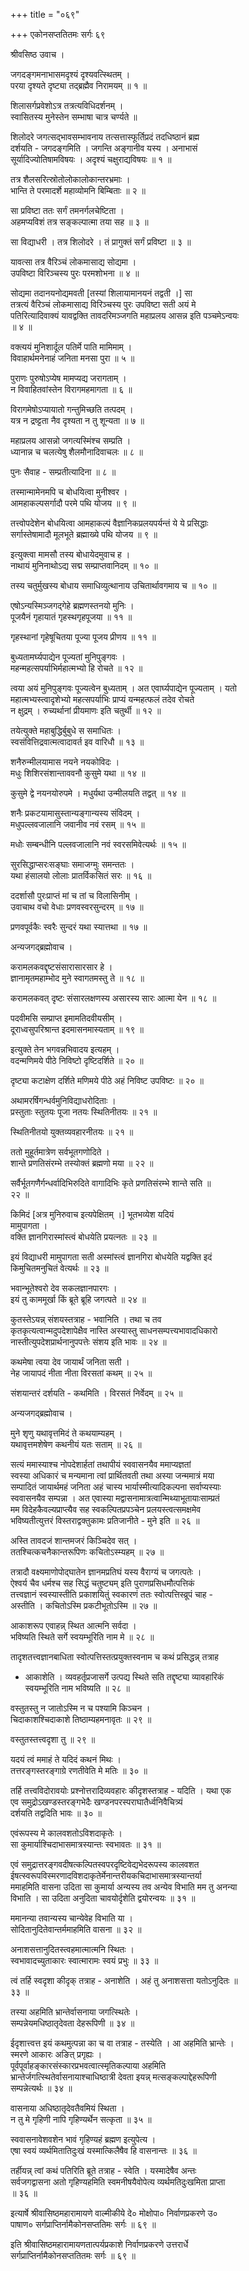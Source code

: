 +++
title = "०६९"

+++
एकोनसप्ततितमः सर्गः ६९  
  
श्रीवसिष्ठ उवाच ।  
  
जगदङ्गमनाभासमदृश्यं दृश्यवत्स्थितम् ।  
परया दृश्यते दृष्ट्या तद्ब्रह्मैव निरामयम् ॥ १ ॥  
  
शिलासर्गप्रवेशोऽत्र तत्रत्यविधिदर्शनम् ।  
स्वासितस्य मुनेस्तेन सम्भाषा चात्र चर्ण्यते ॥  
  
शिलोदरे जगत्सद्भावसम्भावनाय तत्सत्तास्फूर्तिप्रदं तदधिष्ठानं ब्रह्म   
दर्शयति - जगदङ्गमिति । जगन्ति अङ्गानीव यस्य । अनाभासं   
सूर्यादिज्योतिषामविषयः । अदृश्यं चक्षुराद्यविषयः ॥ १ ॥  
  
तत्र शैलसरित्स्रोतोलोकालोकान्तरभ्रमाः ।  
भान्ति ते परमादर्शे महाव्योमनि बिम्बिताः ॥ २ ॥  
  
सा प्रविष्टा ततः सर्गं तमनर्गलचेष्टिता ।  
अहमप्यविशं तत्र सङ्कल्पात्मा तया सह ॥ ३ ॥  
  
सा विद्याधरी । तत्र शिलोदरे । तं प्रागुक्तं सर्गं प्रविष्टा ॥ ३ ॥  
  
यावत्सा तत्र वैरिञ्चं लोकमासाद्य सोद्यमा ।  
उपविष्टा विरिञ्चस्य पुरः परमशोभना ॥ ४ ॥  
  
सोद्यमा तदानयनोद्यमवती [तस्यां शिलायामानयनं तद्वती ।] सा   
तत्रत्यं वैरिञ्चं लोकमासाद्य विरिञ्चस्य पुरः उपविष्टा सती अयं मे   
पतिरित्यादिवाक्यं यावद्वक्ति तावदरिमञ्जगति महाप्रलय आसन्न इति पञ्चमेऽन्वयः   
॥ ४ ॥   
  
वक्त्ययं मुनिशार्दूल पतिर्मे पाति मामिमाम् ।  
विवाहार्थमनेनाहं जनिता मनसा पुरा ॥ ५ ॥  
  
पुराणः पुरुषोऽप्येष मामप्यद्य जरागताम् ।  
न विवाहितवांस्तेन विरागमहमागता ॥ ६ ॥  
  
विरागमेषोऽप्यायातो गन्तुमिच्छति तत्पदम् ।  
यत्र न द्रष्ट्टता नैव दृश्यता न तु शून्यता ॥ ७ ॥  
  
महाप्रलय आसन्नो जगत्यस्मिंश्च सम्प्रति ।  
ध्यानान्न च चलत्येषु शैलमौनादिवाचलः ॥ ८ ॥  
  
पुनः सैवाह - सम्प्रतीत्यादिना ॥ ८ ॥  
  
तस्मान्मामेनमपि च बोधयित्वा मुनीश्वर ।  
आमहाकल्पसर्गादौ परमे पथि योजय ॥ ९ ॥  
  
तत्त्वोपदेशेन बोधयित्वा आमहाकल्पं वैज्ञानिकप्रलयपर्यन्तं ये ये प्रसिद्धाः   
सर्गास्तेषामादौ मूलभूते ब्रह्माख्ये पथि योजय ॥ ९ ॥  
  
इत्युक्त्वा मामसौ तस्य बोधायेदमुवाच ह ।  
नाथायं मुनिनाथोऽद्य सद्म सम्प्राप्तवानिदम् ॥ १० ॥  
  
तस्य चतुर्मुखस्य बोधाय समाधिव्युत्थानाय उचितार्थावगमाय च ॥ १० ॥  
  
एषोऽन्यस्मिञ्जगद्गेहे ब्रह्मणस्तनयो मुनिः ।  
पूजयैनं गृहायातं गृहस्थगृहपूजया ॥ ११ ॥  
  
गृहस्थानां गृहेषूचितया पूज्या पूजय प्रीणय ॥ ११ ॥  
  
बुध्यतामर्घ्यपाद्येन पूज्यतां मुनिपुङ्गवः ।  
महन्महत्सपर्याभिर्महात्मभ्यो हि रोचते ॥ १२ ॥  
  
त्वया अयं मुनिपुङ्गवः पूज्यत्वेन बुध्यताम् । अत एवार्घ्यपाद्येन पूज्यताम् । यतो   
महात्मभ्यस्त्वादृशेभ्यो महत्सपर्याभिः प्राप्यं यन्महत्फलं तदेव रोचते   
न क्षुद्रम् । रुच्यर्थानां प्रीयमाणः इति चतुर्थी ॥ १२ ॥  
  
तयेत्युक्ते महाबुद्धिर्बुबुधे स समाधितः ।  
स्वसंवित्तिद्रवात्मत्वादावर्त इव वारिधौ ॥ १३ ॥  
  
शनैरुन्मीलयामास नयने नयकोविदः ।  
मधुः शिशिरसंशान्ताववनौ कुसुमे यथा ॥ १४ ॥  
  
कुसुमे द्वे नयनयोरुपमे । मधुर्यथा उन्मीलयति तद्वत् ॥ १४ ॥  
  
शनैः प्रकटयामासुस्तान्यङ्गान्यस्य संविदम् ।  
मधुपल्लवजालानि जवानीव नवं रसम् ॥ १५ ॥  
  
मधोः सम्बन्धीनि पल्लवजालानि नवं स्वरसमिवेत्यर्थः ॥ १५ ॥   
  
सुरसिद्धाप्सरःसङ्घाः समाजग्मुः समन्ततः ।  
यथा हंसालयो लोलाः प्रातर्विकसितं सरः ॥ १६ ॥  
  
ददर्शासौ पुरःप्राप्तं मां च तां च विलासिनीम् ।  
उवाचाथ वचो वेधाः प्रणवस्वरसुन्दरम् ॥ १७ ॥  
  
प्रणवपूर्वकैः स्वरैः सुन्दरं यथा स्यात्तथा ॥ १७ ॥  
  
अन्यजगद्ब्रह्मोवाच ।  
  
करामलकवद्दृष्टसंसारासारसार हे ।  
ज्ञानामृतमहाम्भोद मुने स्वागतमस्तु ते ॥ १८ ॥  
  
करामलकवत् दृष्टः संसारलक्षणस्य असारस्य सारः आत्मा येन ॥ १८ ॥  
  
पदवीमसि सम्प्राप्त इमामतिदवीयसीम् ।  
दूराध्वसुपरिश्रान्त इदमासनमास्यताम् ॥ १९ ॥  
  
इत्युक्ते तेन भगवन्नभिवादय इत्यहम् ।  
वदन्मणिमये पीठे निविष्टो दृष्टिदर्शिते ॥ २० ॥  
  
दृष्ट्या कटाक्षेण दर्शिते मणिमये पीठे अहं निविष्ट उपविष्टः ॥ २० ॥  
  
अथामरर्षिगन्धर्वमुनिविद्याधरोदिताः ।  
प्रस्तुताः स्तुतयः पूजा नतयः स्थितिनीतयः ॥ २१ ॥  
  
स्थितिनीतयो युक्तव्यवहारनीतयः ॥ २१ ॥  
  
ततो मुहूर्तमात्रेण सर्वभूतगणोदिते ।  
शान्ते प्रणतिसंरम्भे तस्योक्तं ब्रह्मणो मया ॥ २२ ॥  
  
सर्वैर्भूतगणैर्गन्धर्वादिभिरुदिते वागादिभिः कृते प्रणतिसंरम्भे शान्ते सति ॥   
२२ ॥  
  
किमिदं [अत्र मुनिरुवाच इत्यपेक्षितम् ।] भूतभव्येश यदियं   
मामुपागता ।  
वक्ति ज्ञानगिरास्मांस्त्वं बोधयेति प्रयत्नतः ॥ २३ ॥  
  
इयं विद्याधरी मामुपागता सती अस्मांस्त्वं ज्ञानगिरा बोधयेति यद्वक्ति इदं   
किमुचितमनुचितं वेत्यर्थः ॥ २३ ॥  
  
भवान्भूतेश्वरो देव सकलज्ञानपारगः ।  
इयं तु काममूर्खा किं ब्रूते ब्रूहि जगत्पते ॥ २४ ॥  
  
कुतस्तेऽयन्न् संशयस्तत्राह - भवानिति । तथा च तव   
कृतकृत्यत्वान्मदुपदेशापेक्षैव नास्ति अस्यास्तु साधनसम्पत्त्यभावादधिकारो   
नास्तीत्युपदेशप्रार्थनानुपपत्तेः संशय इति भावः ॥ २४ ॥  
  
कथमेषा त्वया देव जायार्थं जनिता सती ।  
नेह जायापदं नीता नीता विरसतां कथम् ॥ २५ ॥  
  
संशयान्तरं दर्शयति - कथमिति । विरसतं निर्वेदम् ॥ २५ ॥  
  
अन्यजगद्ब्रह्मोवाच ।  
  
मुने शृणु यथावृत्तमिदं ते कथयाम्यहम् ।  
यथावृत्तमशेषेण कथनीयं यतः सताम् ॥ २६ ॥  
  
सत्यं ममास्याश्च नोपदेशार्हतां तथापीयं स्ववासनयैव ममाप्यज्ञतां   
स्वस्या अधिकारं च मन्यमाना त्वां प्रार्थितवती तथा अस्या जन्ममात्रं मया   
सम्पादितं जायार्थमहं जनिता अहं चास्य भार्यास्मीत्यादिकल्पना सर्वाप्यस्याः   
स्ववासनयैव सम्पन्ना । अत एवास्या मद्वासनामात्रत्वान्मिथ्याभूतायाःसाम्प्रतं   
मम विदेहकैवल्यप्राप्त्यैव सह स्वकल्पितप्रपञ्चेन प्रलयस्त्वत्समक्षमेव   
भविष्यतीत्युत्तरं विस्तराद्वक्तुकामः प्रतिजानीते - मुने इति ॥ २६ ॥   
  
अस्ति तावदजं शान्तमजरं किञ्चिदेव सत् ।  
ततश्चित्कचनैकान्तरूपिणः कचितोऽस्म्यहम् ॥ २७ ॥  
  
तत्रादौ वक्ष्यमाणोपोद्घातेन ज्ञानमप्रतिघं यस्य वैराग्यं च जगत्पतेः ।   
ऐश्वर्य चैव धर्मश्च सह सिद्धं चतुष्ट्यम् इति पुराणप्रसिधमौत्पत्तिकं   
तत्त्वज्ञानं स्वस्यास्तीति प्रकाशयितुं स्वकारणं ततः स्वोत्पत्तिस्व्रूपं चाह -   
अस्तीति । कचितोऽस्मि प्रकटीभूतोऽस्मि ॥ २७ ॥  
  
आकाशरूप एवाहन्न् स्थित आत्मनि सर्वदा ।  
भविष्यति स्थिते सर्गे स्वयम्भूरिति नाम मे ॥ २८ ॥  
  
तादृशतत्त्वज्ञानबाधिता स्वोत्पत्तिस्तत्प्रयुक्तस्वनाम च कथं प्रसिद्धन्न् तत्राह   
- आकाशेति । व्यवहर्तृप्रजासर्गे उत्पद्य स्थिते सति तद्दृष्ट्या व्यावहारिकं   
स्वयम्भूरिति नाम भविष्यति ॥ २८ ॥  
  
वस्तुतस्तु न जातोऽस्मि न च पश्यामि किञ्चन ।  
चिदाकाशश्चिदाकाशे तिष्ठाम्यहमनावृतः ॥ २९ ॥  
  
वस्तुतस्तत्त्वदृशा तु ॥ २९ ॥  
  
यदयं त्वं ममाहं ते यदिदं कथनं मिथः ।  
तत्तरङ्गस्तरङ्गाग्रे रणतीवेति मे मतिः ॥ ३० ॥  
  
तर्हि तत्त्वविदोरावयोः प्रश्नोत्तरादिव्यवहारः कीदृशस्तत्राह - यदिति । यथा एक   
एव समुद्रोऽखण्डस्तरङ्गभेदैः खण्डनपरस्पराघातैर्ध्वनिवैचित्र्यं   
दर्शयति तद्वदिति भावः ॥ ३० ॥  
  
एवंरूपस्य मे कालवशतोऽविशदाकृतेः ।  
सा कुमार्याश्चिदाभासमात्रस्यान्तः स्वभावतः ॥ ३१ ॥  
  
एवं समुद्रात्तरङ्गवदीषत्कल्पितस्वपरदृष्टिवेद्यभेदरूपस्य कालवशत   
ईषत्स्वरूपविस्मरणादविशदाकृतेर्मेनान्तरीयकचिदाभासमात्रस्यान्तर्या   
ममाहमिति वासना उदिता सा कुमार्या अन्यस्य तव अन्येव विभाति मम तु अनन्या   
विभाति । सा उदिता अनुदिता चावयोर्दृशेति द्वयोरन्वयः ॥ ३१ ॥   
  
ममानन्या तवान्यस्य चान्येवेह विभाति या ।  
सोदितानुदितेवान्तर्ममाहमिति वासना ॥ ३२ ॥  
  
अनाशसत्तानुदितस्त्वहमात्मात्मनि स्थितः ।  
स्वभावादच्युताकारः स्वात्मारामः स्वयं प्रभुः ॥ ३३ ॥  
  
त्वं तर्हि स्वदृशा कीदृक् तत्राह - अनाशेति । अहं तु अनाशसत्ता यतोऽनुदितः ॥   
३३ ॥  
  
तस्या अहमिति भ्रान्तेर्वासनाया जगत्स्थितेः ।  
सम्पन्नेयमधिष्ठातृदेवता देहरूपिणी ॥ ३४ ॥  
  
ईदृशात्त्वत्त इयं कथमुत्पन्ना का च वा तत्राह - तस्येति । आ अहमिति भ्रान्तेः ।   
स्मरणे आकारः अङित् प्रगृह्यः ।   
पूर्वपूर्वाहङ्कारसंस्कारप्रभवत्वात्स्मृतिकल्पाया अहमिति   
भ्रान्तेर्जगत्स्थितेर्वासनायाश्चाधिष्ठात्री देवता इयन्न् मत्सङ्कल्पाद्देहरूपिणी   
सम्पन्नेत्यर्थः ॥ ३४ ॥  
  
वासनाया अधिष्ठातृदेवतैवमियं स्थिता ।  
न तु मे गृहिणी नापि गृहिण्यर्थेन सत्कृता ॥ ३५ ॥  
  
स्ववासनावेशवशेन भावं गृहिण्यहं ब्रह्मण इत्युपेत्य ।  
एषा स्वयं व्यर्थमितातिदुःखं यस्मात्किलैषैव हि वासनान्तः ॥ ३६ ॥  
  
तर्हीयन्न् त्वां कथं पतिरिति ब्रूते तत्राह - स्वेति । यस्मादेषैव अन्तः   
सर्वजगद्वासना अतो गृहिण्यहमिति स्वमनीषयैवोपेत्य व्यर्थमतिदुःखमिता प्राप्ता   
॥ ३६ ॥  
  
इत्यार्षे श्रीवासिष्ठमहारामायणे वाल्मीकीये दे० मोक्षोपा० निर्वाणप्रकरणे उ०   
पाषाण० सर्गप्राप्तिर्नामैकोनसप्ततिमः सर्गः ॥ ६९ ॥  
  
इति श्रीवासिष्ठमहारामायणतात्पर्यप्रकाशे निर्वाणप्रकरणे उत्तरार्धे   
सर्गप्राप्तिर्नामैकोनसप्ततितमः सर्गः ॥ ६९ ॥  
  